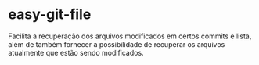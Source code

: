 easy-git-file
=============

Facilita a recuperação dos arquivos modificados em certos commits e lista, além de também fornecer a possibilidade de recuperar os arquivos atualmente que estão sendo modificados.
